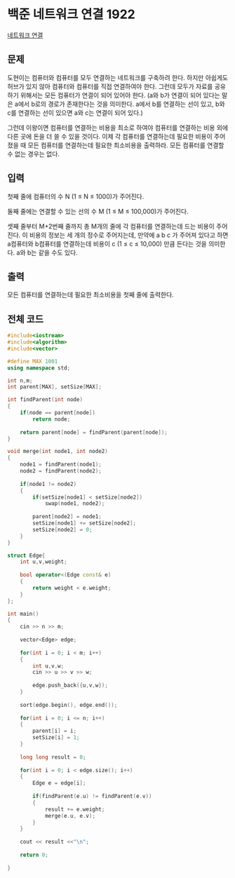 # 백준 네트워크 연결 1922
[네트워크 연결](https://www.acmicpc.net/problem/1922)

## 문제

도현이는 컴퓨터와 컴퓨터를 모두 연결하는 네트워크를 구축하려 한다. 하지만 아쉽게도 허브가 있지 않아 컴퓨터와 컴퓨터를 직접 연결하여야 한다. 그런데 모두가 자료를 공유하기 위해서는 모든 컴퓨터가 연결이 되어 있어야 한다. (a와 b가 연결이 되어 있다는 말은 a에서 b로의 경로가 존재한다는 것을 의미한다. a에서 b를 연결하는 선이 있고, b와 c를 연결하는 선이 있으면 a와 c는 연결이 되어 있다.)

그런데 이왕이면 컴퓨터를 연결하는 비용을 최소로 하여야 컴퓨터를 연결하는 비용 외에 다른 곳에 돈을 더 쓸 수 있을 것이다. 이제 각 컴퓨터를 연결하는데 필요한 비용이 주어졌을 때 모든 컴퓨터를 연결하는데 필요한 최소비용을 출력하라. 모든 컴퓨터를 연결할 수 없는 경우는 없다.

## 입력

첫째 줄에 컴퓨터의 수 N (1 ≤ N ≤ 1000)가 주어진다.

둘째 줄에는 연결할 수 있는 선의 수 M (1 ≤ M ≤ 100,000)가 주어진다.

셋째 줄부터 M+2번째 줄까지 총 M개의 줄에 각 컴퓨터를 연결하는데 드는 비용이 주어진다. 이 비용의 정보는 세 개의 정수로 주어지는데, 만약에 a b c 가 주어져 있다고 하면 a컴퓨터와 b컴퓨터를 연결하는데 비용이 c (1 ≤ c ≤ 10,000) 만큼 든다는 것을 의미한다. a와 b는 같을 수도 있다.

## 출력

모든 컴퓨터를 연결하는데 필요한 최소비용을 첫째 줄에 출력한다.

## 전체 코드


```c++
#include<iostream>
#include<algorithm>
#include<vector>

#define MAX 1001
using namespace std;

int n,m;
int parent[MAX], setSize[MAX];

int findParent(int node)
{
	if(node == parent[node])
		return node;
		
	return parent[node] = findParent(parent[node]);
}

void merge(int node1, int node2)
{
	node1 = findParent(node1);
	node2 = findParent(node2);
	
	if(node1 != node2)
	{
		if(setSize[node1] < setSize[node2])
			swap(node1, node2);
			
		parent[node2] = node1;
		setSize[node1] += setSize[node2];
		setSize[node2] = 0;
	}
}

struct Edge{
	int u,v,weight;
	
	bool operator<(Edge const& e)
	{
		return weight < e.weight;
	}
};

int main()
{
	cin >> n >> m;
	
	vector<Edge> edge;
	
	for(int i = 0; i < m; i++)
	{
		int u,v,w;
		cin >> u >> v >> w;
		
		edge.push_back({u,v,w});
	}
	
	sort(edge.begin(), edge.end());
	
	for(int i = 0; i <= n; i++)
	{
		parent[i] = i;
		setSize[i] = 1;
	}
	
	long long result = 0;
	
	for(int i = 0; i < edge.size(); i++)
	{
		Edge e = edge[i];
		
		if(findParent(e.u) != findParent(e.v))
		{
			result += e.weight;
			merge(e.u, e.v);
		}
	}
	
	cout << result <<"\n";
	
	return 0;
	
}
```
